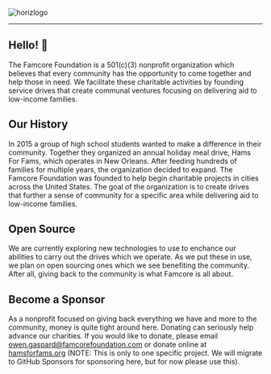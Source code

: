 ![horizlogo](https://github.com/famcorefoundation/.github/assets/45181517/83ba0443-b6cd-4204-ba35-821a3d817eb5)

---
## Hello! 👋
The Famcore Foundation is a 501(c)(3) nonprofit organization which believes that every community has the opportunity to come together and help those in need. We facilitate these charitable activities by founding service drives that create communal ventures focusing on delivering aid to low-income families.
## Our History
In 2015 a group of high school students wanted to make a difference in their community. Together they organized an annual holiday meal drive, Hams For Fams, which operates in New Orleans. After feeding hundreds of families for multiple years, the organization decided to expand. The Famcore Foundation was founded to help begin charitable projects in cities across the United States. The goal of the organization is to create drives that further a sense of community for a specific area while delivering aid to low-income families.
## Open Source
We are currently exploring new technologies to use to enchance our abilities to carry out the drives which we operate. As we put these in use, we plan on open sourcing ones which we see benefiting the community. After all, giving back to the community is what Famcore is all about.
## Become a Sponsor
As a nonprofit focused on giving back everything we have and more to the community, money is quite tight around here. Donating can seriously help advance our charities. If you would like to donate, please email [owen.gaspard@famcorefoundation.com](mailto:owen.gaspard@famcorefoundation.com) or donate online at [hamsforfams.org](https://www.hamsforfams.org/new-orleans-drive.html) (NOTE: This is only to one specific project. We will migrate to GitHub Sponsors for sponsoring here, but for now please use this).
